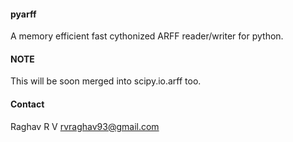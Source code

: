 #### pyarff

A memory efficient fast cythonized ARFF reader/writer for python.


#### NOTE

This will be soon merged into scipy.io.arff too.


#### Contact

Raghav R V <rvraghav93@gmail.com>
